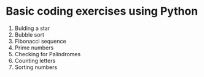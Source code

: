# Basic coding exercises using Python

1. Bulding a star
2. Bubble sort
3. Fibonacci sequence
4. Prime numbers
5. Checking for Palindromes
6. Counting letters
7. Sorting numbers
